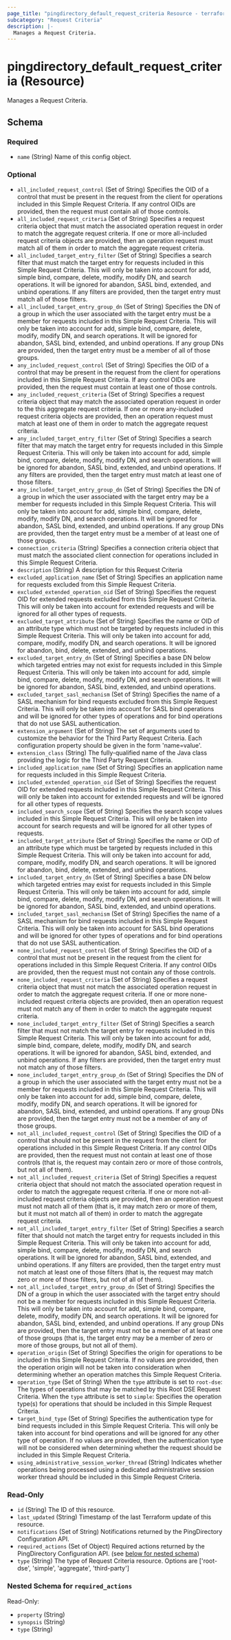 ```yaml
---
page_title: "pingdirectory_default_request_criteria Resource - terraform-provider-pingdirectory"
subcategory: "Request Criteria"
description: |-
  Manages a Request Criteria.
---
```


# pingdirectory_default_request_criteria (Resource)

Manages a Request Criteria.



<!-- schema generated by tfplugindocs -->
## Schema

### Required

- `name` (String) Name of this config object.

### Optional

- `all_included_request_control` (Set of String) Specifies the OID of a control that must be present in the request from the client for operations included in this Simple Request Criteria. If any control OIDs are provided, then the request must contain all of those controls.
- `all_included_request_criteria` (Set of String) Specifies a request criteria object that must match the associated operation request in order to match the aggregate request criteria. If one or more all-included request criteria objects are provided, then an operation request must match all of them in order to match the aggregate request criteria.
- `all_included_target_entry_filter` (Set of String) Specifies a search filter that must match the target entry for requests included in this Simple Request Criteria. This will only be taken into account for add, simple bind, compare, delete, modify, modify DN, and search operations. It will be ignored for abandon, SASL bind, extended, and unbind operations. If any filters are provided, then the target entry must match all of those filters.
- `all_included_target_entry_group_dn` (Set of String) Specifies the DN of a group in which the user associated with the target entry must be a member for requests included in this Simple Request Criteria. This will only be taken into account for add, simple bind, compare, delete, modify, modify DN, and search operations. It will be ignored for abandon, SASL bind, extended, and unbind operations. If any group DNs are provided, then the target entry must be a member of all of those groups.
- `any_included_request_control` (Set of String) Specifies the OID of a control that may be present in the request from the client for operations included in this Simple Request Criteria. If any control OIDs are provided, then the request must contain at least one of those controls.
- `any_included_request_criteria` (Set of String) Specifies a request criteria object that may match the associated operation request in order to the this aggregate request criteria. If one or more any-included request criteria objects are provided, then an operation request must match at least one of them in order to match the aggregate request criteria.
- `any_included_target_entry_filter` (Set of String) Specifies a search filter that may match the target entry for requests included in this Simple Request Criteria. This will only be taken into account for add, simple bind, compare, delete, modify, modify DN, and search operations. It will be ignored for abandon, SASL bind, extended, and unbind operations. If any filters are provided, then the target entry must match at least one of those filters.
- `any_included_target_entry_group_dn` (Set of String) Specifies the DN of a group in which the user associated with the target entry may be a member for requests included in this Simple Request Criteria. This will only be taken into account for add, simple bind, compare, delete, modify, modify DN, and search operations. It will be ignored for abandon, SASL bind, extended, and unbind operations. If any group DNs are provided, then the target entry must be a member of at least one of those groups.
- `connection_criteria` (String) Specifies a connection criteria object that must match the associated client connection for operations included in this Simple Request Criteria.
- `description` (String) A description for this Request Criteria
- `excluded_application_name` (Set of String) Specifies an application name for requests excluded from this Simple Request Criteria.
- `excluded_extended_operation_oid` (Set of String) Specifies the request OID for extended requests excluded from this Simple Request Criteria. This will only be taken into account for extended requests and will be ignored for all other types of requests.
- `excluded_target_attribute` (Set of String) Specifies the name or OID of an attribute type which must not be targeted by requests included in this Simple Request Criteria. This will only be taken into account for add, compare, modify, modify DN, and search operations. It will be ignored for abandon, bind, delete, extended, and unbind operations.
- `excluded_target_entry_dn` (Set of String) Specifies a base DN below which targeted entries may not exist for requests included in this Simple Request Criteria. This will only be taken into account for add, simple bind, compare, delete, modify, modify DN, and search operations. It will be ignored for abandon, SASL bind, extended, and unbind operations.
- `excluded_target_sasl_mechanism` (Set of String) Specifies the name of a SASL mechanism for bind requests excluded from this Simple Request Criteria. This will only be taken into account for SASL bind operations and will be ignored for other types of operations and for bind operations that do not use SASL authentication.
- `extension_argument` (Set of String) The set of arguments used to customize the behavior for the Third Party Request Criteria. Each configuration property should be given in the form 'name=value'.
- `extension_class` (String) The fully-qualified name of the Java class providing the logic for the Third Party Request Criteria.
- `included_application_name` (Set of String) Specifies an application name for requests included in this Simple Request Criteria.
- `included_extended_operation_oid` (Set of String) Specifies the request OID for extended requests included in this Simple Request Criteria. This will only be taken into account for extended requests and will be ignored for all other types of requests.
- `included_search_scope` (Set of String) Specifies the search scope values included in this Simple Request Criteria. This will only be taken into account for search requests and will be ignored for all other types of requests.
- `included_target_attribute` (Set of String) Specifies the name or OID of an attribute type which must be targeted by requests included in this Simple Request Criteria. This will only be taken into account for add, compare, modify, modify DN, and search operations. It will be ignored for abandon, bind, delete, extended, and unbind operations.
- `included_target_entry_dn` (Set of String) Specifies a base DN below which targeted entries may exist for requests included in this Simple Request Criteria. This will only be taken into account for add, simple bind, compare, delete, modify, modify DN, and search operations. It will be ignored for abandon, SASL bind, extended, and unbind operations.
- `included_target_sasl_mechanism` (Set of String) Specifies the name of a SASL mechanism for bind requests included in this Simple Request Criteria. This will only be taken into account for SASL bind operations and will be ignored for other types of operations and for bind operations that do not use SASL authentication.
- `none_included_request_control` (Set of String) Specifies the OID of a control that must not be present in the request from the client for operations included in this Simple Request Criteria. If any control OIDs are provided, then the request must not contain any of those controls.
- `none_included_request_criteria` (Set of String) Specifies a request criteria object that must not match the associated operation request in order to match the aggregate request criteria. If one or more none-included request criteria objects are provided, then an operation request must not match any of them in order to match the aggregate request criteria.
- `none_included_target_entry_filter` (Set of String) Specifies a search filter that must not match the target entry for requests included in this Simple Request Criteria. This will only be taken into account for add, simple bind, compare, delete, modify, modify DN, and search operations. It will be ignored for abandon, SASL bind, extended, and unbind operations. If any filters are provided, then the target entry must not match any of those filters.
- `none_included_target_entry_group_dn` (Set of String) Specifies the DN of a group in which the user associated with the target entry must not be a member for requests included in this Simple Request Criteria. This will only be taken into account for add, simple bind, compare, delete, modify, modify DN, and search operations. It will be ignored for abandon, SASL bind, extended, and unbind operations. If any group DNs are provided, then the target entry must not be a member of any of those groups.
- `not_all_included_request_control` (Set of String) Specifies the OID of a control that should not be present in the request from the client for operations included in this Simple Request Criteria. If any control OIDs are provided, then the request must not contain at least one of those controls (that is, the request may contain zero or more of those controls, but not all of them).
- `not_all_included_request_criteria` (Set of String) Specifies a request criteria object that should not match the associated operation request in order to match the aggregate request criteria. If one or more not-all-included request criteria objects are provided, then an operation request must not match all of them (that is, it may match zero or more of them, but it must not match all of them) in order to match the aggregate request criteria.
- `not_all_included_target_entry_filter` (Set of String) Specifies a search filter that should not match the target entry for requests included in this Simple Request Criteria. This will only be taken into account for add, simple bind, compare, delete, modify, modify DN, and search operations. It will be ignored for abandon, SASL bind, extended, and unbind operations. If any filters are provided, then the target entry must not match at least one of those filters (that is, the request may match zero or more of those filters, but not of all of them).
- `not_all_included_target_entry_group_dn` (Set of String) Specifies the DN of a group in which the user associated with the target entry should not be a member for requests included in this Simple Request Criteria. This will only be taken into account for add, simple bind, compare, delete, modify, modify DN, and search operations. It will be ignored for abandon, SASL bind, extended, and unbind operations. If any group DNs are provided, then the target entry must not be a member of at least one of those groups (that is, the target entry may be a member of zero or more of those groups, but not all of them).
- `operation_origin` (Set of String) Specifies the origin for operations to be included in this Simple Request Criteria. If no values are provided, then the operation origin will not be taken into consideration when determining whether an operation matches this Simple Request Criteria.
- `operation_type` (Set of String) When the `type` attribute is set to `root-dse`: The types of operations that may be matched by this Root DSE Request Criteria. When the `type` attribute is set to `simple`: Specifies the operation type(s) for operations that should be included in this Simple Request Criteria.
- `target_bind_type` (Set of String) Specifies the authentication type for bind requests included in this Simple Request Criteria. This will only be taken into account for bind operations and will be ignored for any other type of operation. If no values are provided, then the authentication type will not be considered when determining whether the request should be included in this Simple Request Criteria.
- `using_administrative_session_worker_thread` (String) Indicates whether operations being processed using a dedicated administrative session worker thread should be included in this Simple Request Criteria.

### Read-Only

- `id` (String) The ID of this resource.
- `last_updated` (String) Timestamp of the last Terraform update of this resource.
- `notifications` (Set of String) Notifications returned by the PingDirectory Configuration API.
- `required_actions` (Set of Object) Required actions returned by the PingDirectory Configuration API. (see [below for nested schema](#nestedatt--required_actions))
- `type` (String) The type of Request Criteria resource. Options are ['root-dse', 'simple', 'aggregate', 'third-party']

<a id="nestedatt--required_actions"></a>
### Nested Schema for `required_actions`

Read-Only:

- `property` (String)
- `synopsis` (String)
- `type` (String)



